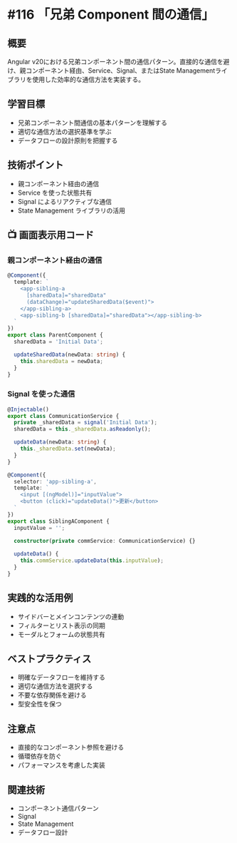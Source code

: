 # #116 「兄弟 Component 間の通信」

## 概要
Angular v20における兄弟コンポーネント間の通信パターン。直接的な通信を避け、親コンポーネント経由、Service、Signal、またはState Managementライブラリを使用した効率的な通信方法を実装する。

## 学習目標
- 兄弟コンポーネント間通信の基本パターンを理解する
- 適切な通信方法の選択基準を学ぶ
- データフローの設計原則を把握する

## 技術ポイント
- 親コンポーネント経由の通信
- Service を使った状態共有
- Signal によるリアクティブな通信
- State Management ライブラリの活用

## 📺 画面表示用コード

### 親コンポーネント経由の通信
```typescript
@Component({
  template: `
    <app-sibling-a 
      [sharedData]="sharedData"
      (dataChange)="updateSharedData($event)">
    </app-sibling-a>
    <app-sibling-b [sharedData]="sharedData"></app-sibling-b>
  `
})
export class ParentComponent {
  sharedData = 'Initial Data';

  updateSharedData(newData: string) {
    this.sharedData = newData;
  }
}
```

### Signal を使った通信
```typescript
@Injectable()
export class CommunicationService {
  private _sharedData = signal('Initial Data');
  sharedData = this._sharedData.asReadonly();

  updateData(newData: string) {
    this._sharedData.set(newData);
  }
}

@Component({
  selector: 'app-sibling-a',
  template: `
    <input [(ngModel)]="inputValue">
    <button (click)="updateData()">更新</button>
  `
})
export class SiblingAComponent {
  inputValue = '';
  
  constructor(private commService: CommunicationService) {}

  updateData() {
    this.commService.updateData(this.inputValue);
  }
}
```

## 実践的な活用例
- サイドバーとメインコンテンツの連動
- フィルターとリスト表示の同期
- モーダルとフォームの状態共有

## ベストプラクティス
- 明確なデータフローを維持する
- 適切な通信方法を選択する
- 不要な依存関係を避ける
- 型安全性を保つ

## 注意点
- 直接的なコンポーネント参照を避ける
- 循環依存を防ぐ
- パフォーマンスを考慮した実装

## 関連技術
- コンポーネント通信パターン
- Signal
- State Management
- データフロー設計

